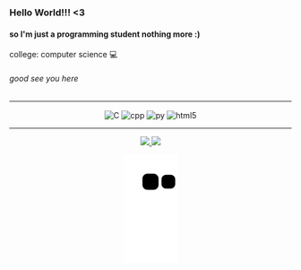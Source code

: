 ### Hello World!!! <3

#### so I'm just a programming student nothing more :)
college: computer science :computer:
###### good see you here 

---
<div align="center">
  <img align="center" src="https://cdn.jsdelivr.net/gh/devicons/devicon/icons/c/c-plain.svg" alt="C" width="40" height="40" style="max-width:100%;"></img>
  <img align="center" src="https://cdn.jsdelivr.net/gh/devicons/devicon/icons/cplusplus/cplusplus-plain.svg" alt="cpp" width="40" height="40" style="max-width:100%;"></img>
  <img align="center" src="https://cdn.jsdelivr.net/gh/devicons/devicon/icons/python/python-plain.svg" alt="py" width="40" height="40" style="max-width:100%;"></img>
  <img align="center" src="https://cdn.jsdelivr.net/gh/devicons/devicon/icons/html5/html5-plain-wordmark.svg" alt="html5" width="40" height="40" style="max-width:100%;"></img>
</div>

---

<div align="center">
  <a href="https://github.com/FelixClone">
  <img height="150em" src="https://github-readme-stats.vercel.app/api?username=FelixClone&show_icons=true&theme=tokyonight&include_all_commits=true&count_private=true"/>
    
  <img height="150em" src="https://github-readme-stats.vercel.app/api/top-langs/?username=FelixClone&layout=compact&langs_count=7&theme=tokyonight"/>
    
  ![Snake animation](https://github.com/FelixClone/FelixClone/blob/output/github-contribution-grid-snake.svg)
</div>
  

<!--
**FelixClone/FelixClone** is a ✨ _special_ ✨ repository because its `README.md` (this file) appears on your GitHub profile.

Here are some ideas to get you started:

- 🔭 I’m currently working on ...
- 🌱 I’m currently learning ...
- 👯 I’m looking to collaborate on ...
- 🤔 I’m looking for help with ...
- 💬 Ask me about ...
- 📫 How to reach me: ...
- 😄 Pronouns: ...
- ⚡ Fun fact: ...
-->
